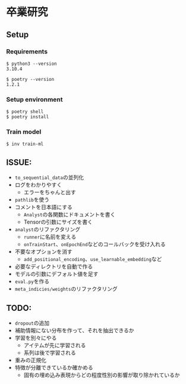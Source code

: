 # 卒業研究

## Setup

### Requirements

```
$ python3 --version
3.10.4

$ poetry --version
1.2.1
```

### Setup environment

```shell
$ poetry shell
$ poetry install
```

### Train model

```shell
$ inv train-ml
```

## ISSUE:

- `to_sequential_data`の並列化
- ログをわかりやすく
    - エラーをちゃんと出す
- `pathlib`を使う
- コメントを日本語にする
    - `Analyst`の各関数にドキュメントを書く
    - Tensorの引数にサイズを書く
- `analyst`のリファクタリング
    - `runner`に名前を変える
    - `onTrainStart`、`onEpochEnd`などのコールバックを受け入れる
- 不要なオプションを消す
    - `add_positional_encoding`、`use_learnable_embedding`など
- 必要なディレクトリを自動で作る
- モデルの引数にデフォルト値を足す
- `eval.py`を作る
- `meta_indicies/weights`のリファクタリング　

## TODO:

- `dropout`の追加
- 補助情報にない分布を作って、それを抽出できるか
- 学習を別々にやる
    - アイテムが先に学習される
    - 系列は後で学習される
- 重みの正規化
- 特徴が分離できているか確かめる
    - 固有の埋め込み表現からどの程度性別の影響が取り除かれているか